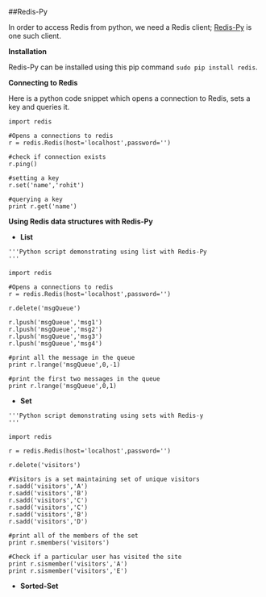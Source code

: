 ##Redis-Py 

In order to access Redis from python, we need a Redis client; [Redis-Py](https://github.com/andymccurdy/redis-py/) is one such client.

__Installation__

Redis-Py can be installed using this pip command `sudo pip install redis`.

__Connecting to Redis__

Here is a python code snippet which opens a connection to Redis, sets a key and queries it.

```
import redis

#Opens a connections to redis
r = redis.Redis(host='localhost',password='')

#check if connection exists
r.ping()

#setting a key 
r.set('name','rohit') 

#querying a key
print r.get('name')

```

__Using Redis data structures with Redis-Py__

* __List__
```
'''Python script demonstrating using list with Redis-Py
'''
 
import redis

#Opens a connections to redis
r = redis.Redis(host='localhost',password='')

r.delete('msgQueue')

r.lpush('msgQueue','msg1')
r.lpush('msgQueue','msg2')
r.lpush('msgQueue','msg3')
r.lpush('msgQueue','msg4')

#print all the message in the queue
print r.lrange('msgQueue',0,-1)

#print the first two messages in the queue
print r.lrange('msgQueue',0,1)

```
* __Set__
```
'''Python script demonstrating using sets with Redis-y
'''
 
import redis

r = redis.Redis(host='localhost',password='')

r.delete('visitors')

#Visitors is a set maintaining set of unique visitors
r.sadd('visitors','A')
r.sadd('visitors','B')
r.sadd('visitors','C')
r.sadd('visitors','C')
r.sadd('visitors','B')
r.sadd('visitors','D')

#print all of the members of the set
print r.smembers('visitors')

#Check if a particular user has visited the site
print r.sismember('visitors','A')
print r.sismember('visitors','E')
```

* __Sorted-Set__

